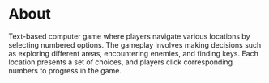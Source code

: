 # About
Text-based computer game where players navigate various locations by selecting numbered options. The gameplay involves making decisions such as exploring different areas, encountering enemies, and finding keys.
Each location presents a set of choices, and players click corresponding numbers to progress in the game.
